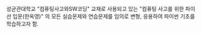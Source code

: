 성균관대학교 "컴퓨팅사고와SW코딩" 교재로 사용되고 있는 "컴퓨팅 사고를 위한 파이선 입문(한옥영)" 의 모든 실습문제와 연습문제를 임의로 변형, 응용하여 파이썬 기초를 학습하고자 함.
